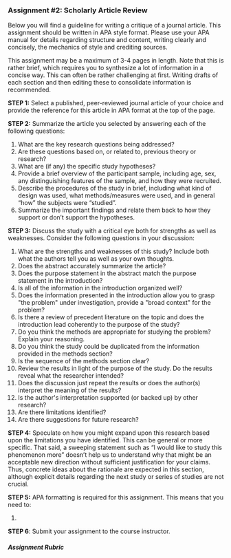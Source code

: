 ### Assignment \#2: Scholarly Article Review

Below you will find a guideline for writing a critique of a journal article. This assignment should be written in APA style format.  Please use your APA manual for details regarding structure and content, writing clearly and concisely, the mechanics of style and crediting sources.

This assignment may be a maximum of 3-4 pages in length. Note that this is rather brief, which requires you to synthesize a lot of information in a concise way. This can often be rather challenging at first. Writing drafts of each section and then editing these to consolidate information is recommended.

**STEP 1:** Select a published, peer-reviewed journal article of your choice and provide the reference for this article in APA format at the top of the page.

**STEP 2:** Summarize the article you selected by answering each of the following questions:

1. What are the key research questions being addressed?
2. Are these questions based on, or related to, previous theory or research?
3. What are \(if any\) the specific study hypotheses?
4. Provide a brief overview of the participant sample, including age, sex, any distinguishing features of the sample, and how they were recruited.
5. Describe the procedures of the study in brief, including what kind of design was used, what methods/measures were used, and in general “how” the subjects were “studied”.
6. Summarize the important findings and relate them back to how they support or don’t support the hypotheses.

**STEP 3:** Discuss the study with a critical eye both for strengths as well as weaknesses. Consider the following questions in your discussion:

1. What are the strengths and weaknesses of this study? Include both what the authors tell you as well as your own thoughts.
2. Does the abstract accurately summarize the article?
3. Does the purpose statement in the abstract match the purpose statement in the introduction?
4. Is all of the information in the introduction organized well?
5. Does the information presented in the introduction allow you to grasp "the problem" under investigation, provide a "broad context" for the problem? 
6. Is there a review of precedent literature on the topic and does the introduction lead coherently to the purpose of the study?
7. Do you think the methods are appropriate for studying the problem?  Explain your reasoning.
8. Do you think the study could be duplicated from the information provided in the methods section?
9. Is the sequence of the methods section clear?
10. Review the results in light of the purpose of the study.  Do the results reveal what the researcher intended?
11. Does the discussion just repeat the results or does the author\(s\) interpret the meaning of the results?
12. Is the author's interpretation supported \(or backed up\) by other research?
13. Are there limitations identified?
14. Are there suggestions for future research? 

**STEP 4:** Speculate on how you might expand upon this research based upon the limitations you have identified. This can be general or more specific. That said, a sweeping statement such as “I would like to study this phenomenon more” doesn’t help us to understand why that might be an acceptable new direction without sufficient justification for your claims. Thus, concrete ideas about the rationale are expected in this section, although explicit details regarding the next study or series of studies are not crucial.

**STEP 5:** APA formatting is required for this assignment.  This means that you need to:

1. 
**STEP 6**: Submit your assignment to the course instructor.

##### Assignment Rubric




